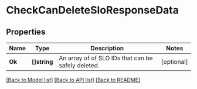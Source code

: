 # CheckCanDeleteSloResponseData

## Properties

Name | Type | Description | Notes
------------ | ------------- | ------------- | -------------
**Ok** | **[]string** | An array of of SLO IDs that can be safely deleted. | [optional] 

[[Back to Model list]](../README.md#documentation-for-models) [[Back to API list]](../README.md#documentation-for-api-endpoints) [[Back to README]](../README.md)


